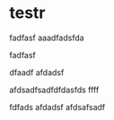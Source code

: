 # testr
fadfasf
aaadfadsfda



fadfasf


dfaadf
afdadsf

afdsadfsadfdfdasfds
ffff

fdfads
afdadsf
afdsafsadf
